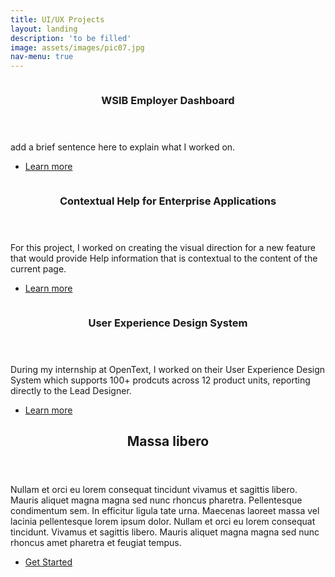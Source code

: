```yaml
---
title: UI/UX Projects
layout: landing
description: 'to be filled'
image: assets/images/pic07.jpg
nav-menu: true
---
```


<!-- Main -->
<div id="main">

<!-- One 
<section id="one">
	<div class="inner">
  </div>
</section> -->

<!-- Two -->
<section id="two" class="spotlights">
  <section>
    <a href="crm.html" class="image">
			<img src="{% link assets/images/help thumb.png %}" alt="" data-position="25% 25%" />
		</a>
		<div class="content">
			<div class="inner">
				<header class="major">
					<h3>WSIB Employer Dashboard</h3>
				</header>
				<p>add a brief sentence here to explain what I worked on.</p>
				<ul class="actions">
					<li><a href="crm.html" class="button">Learn more</a></li>
				</ul>
			</div>
		</div>
	</section>
	<section>
		<a href="contextual_help.html" class="image">
			<img src="{% link assets/images/help thumb.png %}" alt="" data-position="25% 25%" />
		</a>
		<div class="content">
			<div class="inner">
				<header class="major">
					<h3>Contextual Help for Enterprise Applications</h3>
				</header>
				<p>For this project, I worked on creating the visual direction for a new feature that would provide Help information that is contextual to the content of the current page.</p>
				<ul class="actions">
					<li><a href="contextual_help.html" class="button">Learn more</a></li>
				</ul>
			</div>
		</div>
	</section>
	<section>
		<a href="design_system.html" class="image">
			<img src="{% link assets/images/design system thumb.png %}" alt="" data-position="top center" />
		</a>
		<div class="content">
			<div class="inner">
				<header class="major">
					<h3>User Experience Design System</h3>
				</header>
				<p>During my internship at OpenText, I worked on their User Experience Design System which supports 100+ prodcuts across 12 product units, reporting directly to the Lead Designer.</p>
				<ul class="actions">
					<li><a href="design_system.html" class="button">Learn more</a></li>
				</ul>
			</div>
		</div>
	</section>
</section>

<!-- Three -->
<section id="three">
	<div class="inner">
		<header class="major">
			<h2>Massa libero</h2>
		</header>
		<p>Nullam et orci eu lorem consequat tincidunt vivamus et sagittis libero. Mauris aliquet magna magna sed nunc rhoncus pharetra. Pellentesque condimentum sem. In efficitur ligula tate urna. Maecenas laoreet massa vel lacinia pellentesque lorem ipsum dolor. Nullam et orci eu lorem consequat tincidunt. Vivamus et sagittis libero. Mauris aliquet magna magna sed nunc rhoncus amet pharetra et feugiat tempus.</p>
		<ul class="actions">
			<li><a href="generic.html" class="button next">Get Started</a></li>
		</ul>
	</div>
</section>

</div>
